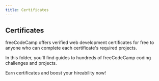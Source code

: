 ```yaml
---
title: Certificates
---
```

## Certificates

freeCodeCamp offers verified web development certificates for free to anyone who can complete each certificate's required projects.

In this folder, you'll find guides to hundreds of freeCodeCamp coding challenges and projects.

Earn certificates and boost your hireability now!

